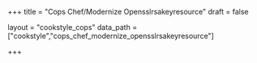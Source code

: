+++
title = "Cops Chef/Modernize Opensslrsakeyresource"
draft = false

layout = "cookstyle_cops"
data_path = ["cookstyle","cops_chef_modernize_opensslrsakeyresource"]

+++

<!-- The content of this page is automatically generated from the
cops_chef_modernize_opensslrsakeyresource.yml file in github.com/chef/cookstyle/docs-chef-io/data/cookstyle. -->
